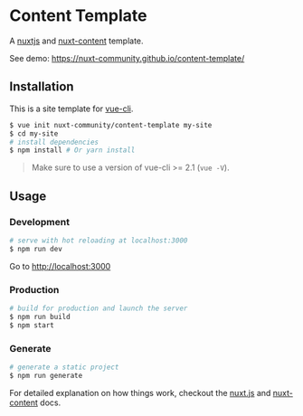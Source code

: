 # Content Template

A [nuxtjs](https://github.com/nuxt/nuxt.js) and [nuxt-content](https://github.com/nuxt-community/content-template) template.

See demo: https://nuxt-community.github.io/content-template/

## Installation

This is a site template for [vue-cli](https://github.com/vuejs/vue-cli).

``` bash
$ vue init nuxt-community/content-template my-site
$ cd my-site
# install dependencies
$ npm install # Or yarn install
```

> Make sure to use a version of vue-cli >= 2.1 (`vue -V`).

## Usage

### Development

``` bash
# serve with hot reloading at localhost:3000
$ npm run dev
```

Go to [http://localhost:3000](http://localhost:3000)

### Production

``` bash
# build for production and launch the server
$ npm run build
$ npm start
```

### Generate

``` bash
# generate a static project
$ npm run generate
```

For detailed explanation on how things work, checkout the [nuxt.js](https://github.com/nuxt/nuxt.js) and [nuxt-content](https://github.com/nuxt-community/content-module) docs.
